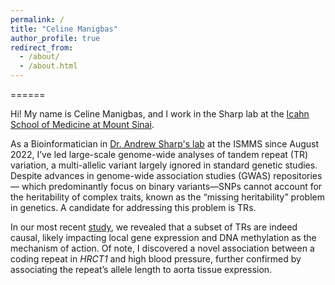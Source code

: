 ```yaml
---
permalink: /
title: "Celine Manigbas"
author_profile: true
redirect_from: 
  - /about/
  - /about.html
---
```


======

Hi! My name is Celine Manigbas, and I work in the Sharp lab at the [Icahn School of Medicine at Mount Sinai](https://icahn.mssm.edu/research/genomics/about). 

As a Bioinformatician in [Dr. Andrew Sharp's lab](https://profiles.mountsinai.org/andrew-j-sharp) at the ISMMS since August 2022, I’ve led large-scale genome-wide analyses of tandem repeat (TR) variation, a multi-allelic variant largely ignored in standard genetic studies. Despite advances in genome-wide association studies (GWAS) repositories— which predominantly focus on binary variants—SNPs cannot account for the heritability of complex traits, known as the “missing heritability” problem in genetics. A candidate for addressing this problem is TRs. 

In our most recent [study](https://www.nature.com/articles/s41467-024-54678-0), we revealed that a subset of TRs are indeed causal, likely impacting local gene expression and DNA methylation as the mechanism of action. Of note, I discovered a novel association between a coding repeat in *HRCT1* and high blood pressure, further confirmed by associating the repeat’s allele length to aorta tissue expression. 









